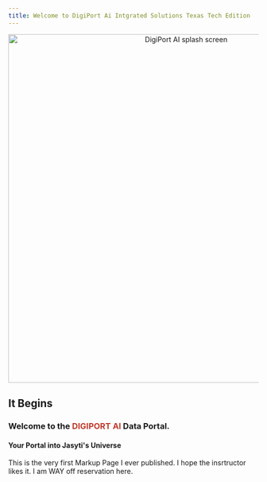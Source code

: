 ```yaml
---
title: Welcome to DigiPort Ai Intgrated Solutions Texas Tech Edition 
---
```


<p align="center">
<img src="/ttu_knowledge_base/assets/splash_screen.png" alt="DigiPort AI splash screen" width="700">
 </p>

## It Begins 
### Welcome to the <span style="color:#c0392b;"><strong>DIGIPORT AI</strong></span> Data Portal.
#### Your Portal into Jasyti's Universe
This is the very first Markup Page I ever published. I hope the insrtructor likes it.  I am WAY off reservation here.


